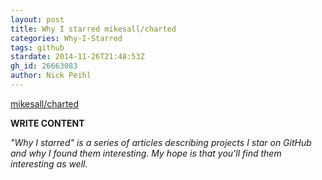 ```yaml
---
layout: post
title: Why I starred mikesall/charted
categories: Why-I-Starred
tags: github
stardate: 2014-11-26T21:48:53Z
gh_id: 26663083
author: Nick Peihl
---
```


[mikesall/charted](https://github.com/mikesall/charted)

**WRITE CONTENT**

*"Why I starred" is a series of articles describing projects I star on GitHub and why I found them interesting. My hope is that you'll find them interesting as well.*

